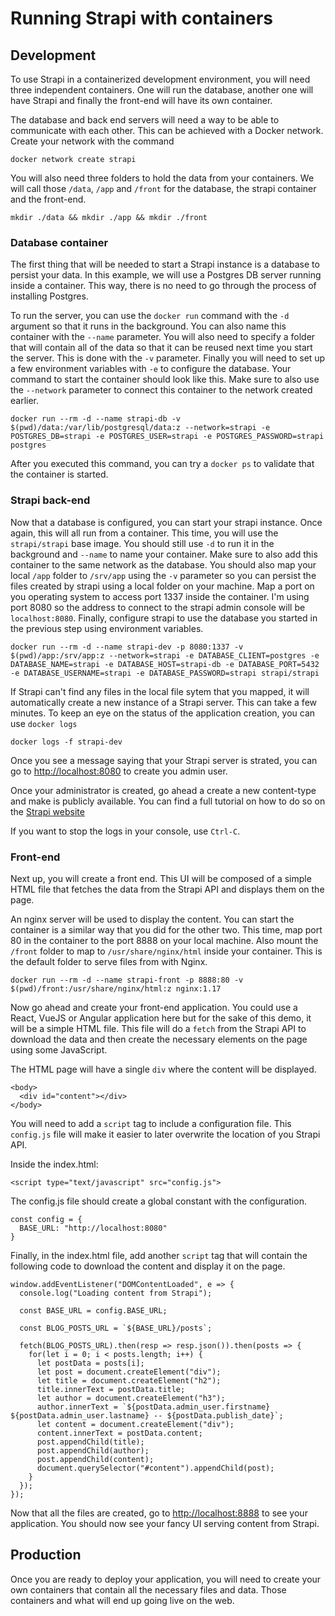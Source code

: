 # Running Strapi with containers

## Development
To use Strapi in a containerized development environment, you will need three independent containers. One will run the database, another one will have Strapi and finally the front-end will have its own container.

The database and back end servers will need a way to be able to communicate with each other. This can be achieved with a Docker network. Create your network with the command

```
docker network create strapi
```

You will also need three folders to hold the data from your containers. We will call those `/data`, `/app` and `/front` for the database, the strapi container and the front-end.

```
mkdir ./data && mkdir ./app && mkdir ./front
```

### Database container
The first thing that will be needed to start a Strapi instance is a database to persist your data. In this example, we will use a Postgres DB server running inside a container. This way, there is no need to go through the process of installing Postgres.

To run the server, you can use the `docker run` command with the `-d` argument so that it runs in the background. You can also name this container with the `--name` parameter. You will also need to specify a folder that will contain all of the data so that it can be reused next time you start the server. This is done with the `-v` parameter. Finally you will need to set up a few environment variables with `-e` to configure the database. Your command to start the container should look like this. Make sure to also use the `--network` parameter to connect this container to the network created earlier.

```
docker run --rm -d --name strapi-db -v $(pwd)/data:/var/lib/postgresql/data:z --network=strapi -e POSTGRES_DB=strapi -e POSTGRES_USER=strapi -e POSTGRES_PASSWORD=strapi postgres
```

After you executed this command, you can try a `docker ps` to validate that the container is started.

### Strapi back-end
Now that a database is configured, you can start your strapi instance. Once again, this will all run from a container. This time, you will use the `strapi/strapi` base image. You should still use `-d` to run it in the background and `--name` to name your container. Make sure to also add this container to the same network as the database. You should also map your local `/app` folder to `/srv/app` using the `-v` parameter so you can persist the files created by strapi using a local folder on your machine. Map a port on you operating system to access port 1337 inside the container. I'm using port 8080 so the address to connect to the strapi admin console will be `localhost:8080`. Finally, configure strapi to use the database you started in the previous step using environment variables.

```
docker run --rm -d --name strapi-dev -p 8080:1337 -v $(pwd)/app:/srv/app:z --network=strapi -e DATABASE_CLIENT=postgres -e DATABASE_NAME=strapi -e DATABASE_HOST=strapi-db -e DATABASE_PORT=5432 -e DATABASE_USERNAME=strapi -e DATABASE_PASSWORD=strapi strapi/strapi
```

If Strapi can't find any files in the local file sytem that you mapped, it will automatically create a new instance of a Strapi server. This can take a few minutes. To keep an eye on the status of the application creation, you can use `docker logs`

```
docker logs -f strapi-dev
```

Once you see a message saying that your Strapi server is strated, you can go to [http://localhost:8080](http://localhost:8080) to create you admin user.

Once your administrator is created, go ahead a create a new content-type and make is publicly available. You can find a full tutorial on how to do so on the [Strapi website](https://www.youtube.com/watch?v=VC9X9O5OFyc)

If you want to stop the logs in your console, use `Ctrl-C`.

### Front-end
Next up, you will create a front end. This UI will be composed of a simple HTML file that fetches the data from the Strapi API and displays them on the page.

An nginx server will be used to display the content. You can start the container is a similar way that you did for the other two. This time, map port 80 in the container to the port 8888 on your local machine. Also mount the `/front` folder to map to `/usr/share/nginx/html` inside your container. This is the default folder to serve files from with Nginx.

```
docker run --rm -d --name strapi-front -p 8888:80 -v $(pwd)/front:/usr/share/nginx/html:z nginx:1.17
```

Now go ahead and create your front-end application. You could use a React, VueJS or Angular application here but for the sake of this demo, it will be a simple HTML file. This file will do a `fetch` from the Strapi API to download the data and then create the necessary elements on the page using some JavaScript.

The HTML page will have a single `div` where the content will be displayed.

```
<body>
  <div id="content"></div>
</body>
```

You will need to add a `script` tag to include a configuration file. This `config.js` file will make it easier to later overwrite the location of you Strapi API.

Inside the index.html:
```
<script type="text/javascript" src="config.js">
```

The config.js file should create a global constant with the configuration.

```
const config = {
  BASE_URL: "http://localhost:8080"
}
```

Finally, in the index.html file, add another `script` tag that will contain the following code to download the content and display it on the page.

```
window.addEventListener("DOMContentLoaded", e => {
  console.log("Loading content from Strapi");

  const BASE_URL = config.BASE_URL;

  const BLOG_POSTS_URL = `${BASE_URL}/posts`;

  fetch(BLOG_POSTS_URL).then(resp => resp.json()).then(posts => {
    for(let i = 0; i < posts.length; i++) {
      let postData = posts[i];
      let post = document.createElement("div");
      let title = document.createElement("h2");
      title.innerText = postData.title;
      let author = document.createElement("h3");
      author.innerText = `${postData.admin_user.firstname} ${postData.admin_user.lastname} -- ${postData.publish_date}`;
      let content = document.createElement("div");
      content.innerText = postData.content;
      post.appendChild(title);
      post.appendChild(author);
      post.appendChild(content);
      document.querySelector("#content").appendChild(post);
    }
  });
});
```

Now that all the files are created, go to [http://localhost:8888](http://localhost:8888) to see your application. You should now see your fancy UI serving content from Strapi.

## Production
Once you are ready to deploy your application, you will need to create your own containers that contain all the necessary files and data. Those containers and what will end up going live on the web.